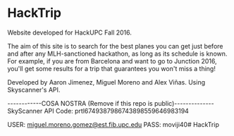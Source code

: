 # HackTrip
Website developed for HackUPC Fall 2016. 

The aim of this site is to search for the best planes you can get just before and after any MLH-sanctioned hackathon, as long as its schedule is known.
For example, if you are from Barcelona and want to go to Junction 2016, you'll get some results for a trip that guarantees you won't miss a thing!

Developed by Aaron Jimenez, Miguel Moreno and Alex Viñas. Using Skyscanner's API.

------------COSA NOSTRA (Remove if this repo is public)--------------
SkyScanner API Code: prtl6749387986743898559646983194

USER: miguel.moreno.gomez@est.fib.upc.edu
PASS: moviji40# HackTrip
